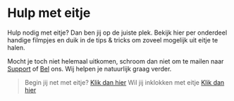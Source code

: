 # Hulp met eitje

Hulp nodig met eitje? Dan ben jij op de juiste plek. Bekijk hier per onderdeel handige filmpjes en duik in de tips & tricks om zoveel mogelijk uit eitje te halen.

Mocht je toch niet helemaal uitkomen, schroom dan niet om te mailen naar [Support](mailto:support@eitje-app.nl) of [Bel](tel:0614796841) ons. Wij helpen je natuurlijk graag verder.



> Begin jij net met eitje? [Klik dan hier](/je-eerste-stappen)
> Wil jij inklokken met eitje [Klik dan hier](/eitjeopdevloer)